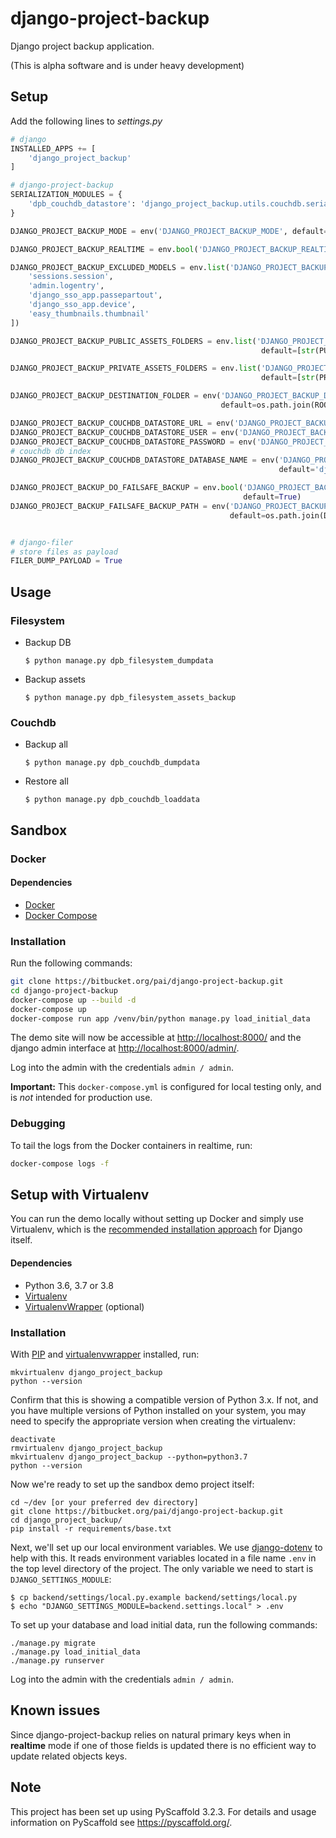 # django-project-backup

Django project backup application.

(This is alpha software and is under heavy development)


## Setup

Add the following lines to *settings.py*

```python
# django
INSTALLED_APPS += [
    'django_project_backup'
]

# django-project-backup
SERIALIZATION_MODULES = {
    'dpb_couchdb_datastore': 'django_project_backup.utils.couchdb.serializers'
}

DJANGO_PROJECT_BACKUP_MODE = env('DJANGO_PROJECT_BACKUP_MODE', default='incremental')

DJANGO_PROJECT_BACKUP_REALTIME = env.bool('DJANGO_PROJECT_BACKUP_REALTIME', default=False)  # !

DJANGO_PROJECT_BACKUP_EXCLUDED_MODELS = env.list('DJANGO_PROJECT_BACKUP_EXCLUDED_MODELS', default=[
    'sessions.session',
    'admin.logentry',
    'django_sso_app.passepartout',
    'django_sso_app.device',
    'easy_thumbnails.thumbnail'
])

DJANGO_PROJECT_BACKUP_PUBLIC_ASSETS_FOLDERS = env.list('DJANGO_PROJECT_BACKUP_PUBLIC_ASSETS_FOLDERS',
                                                        default=[str(PUBLIC_ROOT)])

DJANGO_PROJECT_BACKUP_PRIVATE_ASSETS_FOLDERS = env.list('DJANGO_PROJECT_BACKUP_PRIVATE_ASSETS_FOLDERS',
                                                        default=[str(PRIVATE_ROOT)])

DJANGO_PROJECT_BACKUP_DESTINATION_FOLDER = env('DJANGO_PROJECT_BACKUP_DESTINATION_FOLDER',
                                               default=os.path.join(ROOT_DIR, 'backups'))

DJANGO_PROJECT_BACKUP_COUCHDB_DATASTORE_URL = env('DJANGO_PROJECT_BACKUP_COUCHDB_DATASTORE_URL', default='http://127.0.0.1:5984')
DJANGO_PROJECT_BACKUP_COUCHDB_DATASTORE_USER = env('DJANGO_PROJECT_BACKUP_COUCHDB_DATASTORE_USER', default='admin')
DJANGO_PROJECT_BACKUP_COUCHDB_DATASTORE_PASSWORD = env('DJANGO_PROJECT_BACKUP_COUCHDB_DATASTORE_PASSWORD', default='couchdb')
# couchdb db index
DJANGO_PROJECT_BACKUP_COUCHDB_DATASTORE_DATABASE_NAME = env('DJANGO_PROJECT_BACKUP_COUCHDB_DATASTORE_DATABASE_NAME',
                                                            default='django_project_backup')

DJANGO_PROJECT_BACKUP_DO_FAILSAFE_BACKUP = env.bool('DJANGO_PROJECT_BACKUP_DO_FAILSAFE_BACKUP',
                                                    default=True)
DJANGO_PROJECT_BACKUP_FAILSAFE_BACKUP_PATH = env('DJANGO_PROJECT_BACKUP_FAILSAFE_BACKUP_PATH',
                                                 default=os.path.join(DJANGO_PROJECT_BACKUP_DESTINATION_FOLDER, 'failed'))


# django-filer
# store files as payload
FILER_DUMP_PAYLOAD = True
```


## Usage

### Filesystem

- Backup DB

    ```
    $ python manage.py dpb_filesystem_dumpdata
    ```

- Backup assets

    ```
    $ python manage.py dpb_filesystem_assets_backup
    ```

### Couchdb

- Backup all

    ```
    $ python manage.py dpb_couchdb_dumpdata
    ```

- Restore all

    ```
    $ python manage.py dpb_couchdb_loaddata
    ```

## Sandbox

### Docker

#### Dependencies
* [Docker](https://docs.docker.com/engine/installation/)
* [Docker Compose](https://docs.docker.com/compose/install/)

### Installation
Run the following commands:

```bash
git clone https://bitbucket.org/pai/django-project-backup.git
cd django-project-backup
docker-compose up --build -d
docker-compose up
docker-compose run app /venv/bin/python manage.py load_initial_data
```

The demo site will now be accessible at [http://localhost:8000/](http://localhost:8000/) and the django admin
interface at [http://localhost:8000/admin/](http://localhost:8000/admin/).

Log into the admin with the credentials ``admin / admin``.

**Important:** This `docker-compose.yml` is configured for local testing only, and is _not_ intended for production use.

### Debugging
To tail the logs from the Docker containers in realtime, run:

```bash
docker-compose logs -f
```

Setup with Virtualenv
---------------------
You can run the demo locally without setting up Docker and simply use Virtualenv, which is the [recommended installation approach](https://docs.djangoproject.com/en/2.2/topics/install/#install-the-django-code) for Django itself.

#### Dependencies
* Python 3.6, 3.7 or 3.8
* [Virtualenv](https://virtualenv.pypa.io/en/stable/installation/)
* [VirtualenvWrapper](https://virtualenvwrapper.readthedocs.io/en/latest/install.html) (optional)

### Installation

With [PIP](https://github.com/pypa/pip) and [virtualenvwrapper](https://virtualenvwrapper.readthedocs.io/en/latest/)
installed, run:

    mkvirtualenv django_project_backup
    python --version

Confirm that this is showing a compatible version of Python 3.x. If not, and you have multiple versions of Python installed on your system, you may need to specify the appropriate version when creating the virtualenv:

    deactivate
    rmvirtualenv django_project_backup
    mkvirtualenv django_project_backup --python=python3.7
    python --version

Now we're ready to set up the sandbox demo project itself:

    cd ~/dev [or your preferred dev directory]
    git clone https://bitbucket.org/pai/django-project-backup.git
    cd django_project_backup/
    pip install -r requirements/base.txt

Next, we'll set up our local environment variables. We use [django-dotenv](https://github.com/jpadilla/django-dotenv)
to help with this. It reads environment variables located in a file name `.env` in the top level directory of the project.
The only variable we need to start is `DJANGO_SETTINGS_MODULE`:

    $ cp backend/settings/local.py.example backend/settings/local.py
    $ echo "DJANGO_SETTINGS_MODULE=backend.settings.local" > .env

To set up your database and load initial data, run the following commands:

    ./manage.py migrate
    ./manage.py load_initial_data
    ./manage.py runserver

Log into the admin with the credentials ``admin / admin``.



## Known issues

Since django-project-backup relies on natural primary keys when in **realtime** mode if one of those fields
is updated there is no efficient way to update related objects keys.



## Note

This project has been set up using PyScaffold 3.2.3. For details and usage
information on PyScaffold see https://pyscaffold.org/.
